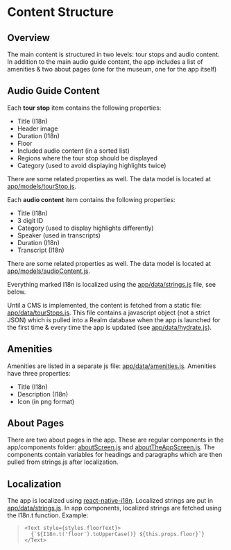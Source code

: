 # Content Structure

## Overview

The main content is structured in two levels: tour stops and audio content. In addition to the main audio guide content, the app includes a list of amenities & two about pages (one for the museum, one for the app itself)

## Audio Guide Content

Each **tour stop** item contains the following properties:

* Title (I18n)
* Header image
* Duration (I18n)
* Floor
* Included audio content (in a sorted list)
* Regions where the tour stop should be displayed
* Category (used to avoid displaying highlights twice)

There are some related properties as well. The data model is located at [app/models/tourStop.js](../app/models/tourStop.js).

Each **audio content** item contains the following properties:

* Title (I18n)
* 3 digit ID
* Category (used to display highlights differently)
* Speaker (used in transcripts)
* Duration (I18n)
* Transcript (I18n)

There are some related properties as well. The data model is located at [app/models/audioContent.js](../app/models/audioContent.js).

Everything marked I18n is localized using the [app/data/strings.js](../app/data/strings.js) file, see below.

Until a CMS is implemented, the content is fetched from a static file: [app/data/tourStops.js](../app/data/tourStops.js). This file contains a javascript object (not a strict JSON) which is pulled into a Realm database when the app is launched for the first time & every time the app is updated (see [app/data/hydrate.js](../app/data/hydrate.js)).

## Amenities

Amenities are listed in a separate js file: [app/data/amenities.js](../app/data/amenities.js). Amenities have three properties:

* Title (I18n)
* Description (I18n)
* Icon (in png format)

## About Pages

There are two about pages in the app. These are regular components in the app/components folder: [aboutScreen.js](../app/components/aboutScreen.js) and [aboutTheAppScreen.js](../app/components/aboutTheAppScreen.js). The components contain variables for headings and paragraphs which are then pulled from strings.js after localization.

## Localization

The app is localized using [react-native-i18n](https://github.com/AlexanderZaytsev/react-native-i18n). Localized strings are put in [app/data/strings.js](../app/data/strings.js). In app components, localized strings are fetched using the I18n.t function. Example:

>`<Text style={styles.floorText}>`  
>``  {`${I18n.t('floor').toUpperCase()} ${this.props.floor}`}``  
>`</Text>`
